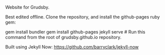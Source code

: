 Website for Grudsby.

Best edited offline. Clone the repository, and install the github-pages ruby gem:

gem install bundler
gem install github-pages
jekyll serve # Run this command from the root of grudsby.github.io repository.

Built using Jekyll Now: https://github.com/barryclark/jekyll-now

